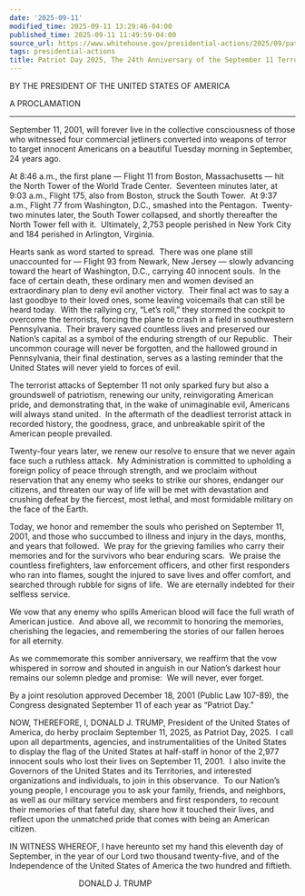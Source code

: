 ```yaml
---
date: '2025-09-11'
modified_time: 2025-09-11 13:29:46-04:00
published_time: 2025-09-11 11:49:59-04:00
source_url: https://www.whitehouse.gov/presidential-actions/2025/09/patriot-day-2025-the-24th-annivresary-of-the-september-11-terrorist-attacks/
tags: presidential-actions
title: Patriot Day 2025, The 24th Anniversary of the September 11 Terrorist Attacks
---
```

 
BY THE PRESIDENT OF THE UNITED STATES OF AMERICA

A PROCLAMATION

------------------------------------------------------------------------

September 11, 2001, will forever live in the collective consciousness of
those who witnessed four commercial jetliners converted into weapons of
terror to target innocent Americans on a beautiful Tuesday morning in
September, 24 years ago.

At 8:46 a.m., the first plane — Flight 11 from Boston, Massachusetts —
hit the North Tower of the World Trade Center.  Seventeen minutes later,
at 9:03 a.m., Flight 175, also from Boston, struck the South Tower.  At
9:37 a.m., Flight 77 from Washington, D.C., smashed into the Pentagon. 
Twenty-two minutes later, the South Tower collapsed, and shortly
thereafter the North Tower fell with it.  Ultimately, 2,753 people
perished in New York City and 184 perished in Arlington, Virginia.

Hearts sank as word started to spread.  There was one plane still
unaccounted for — Flight 93 from Newark, New Jersey — slowly advancing
toward the heart of Washington, D.C., carrying 40 innocent souls.  In
the face of certain death, these ordinary men and women devised an
extraordinary plan to deny evil another victory.  Their final act was to
say a last goodbye to their loved ones, some leaving voicemails that can
still be heard today.  With the rallying cry, “Let’s roll,” they stormed
the cockpit to overcome the terrorists, forcing the plane to crash in a
field in southwestern Pennsylvania.  Their bravery saved countless lives
and preserved our Nation’s capital as a symbol of the enduring strength
of our Republic.  Their uncommon courage will never be forgotten, and
the hallowed ground in Pennsylvania, their final destination, serves as
a lasting reminder that the United States will never yield to forces of
evil.

The terrorist attacks of September 11 not only sparked fury but also a
groundswell of patriotism, renewing our unity, reinvigorating American
pride, and demonstrating that, in the wake of unimaginable evil,
Americans will always stand united.  In the aftermath of the deadliest
terrorist attack in recorded history, the goodness, grace, and
unbreakable spirit of the American people prevailed. 

Twenty-four years later, we renew our resolve to ensure that we never
again face such a ruthless attack.  My Administration is committed to
upholding a foreign policy of peace through strength, and we proclaim
without reservation that any enemy who seeks to strike our shores,
endanger our citizens, and threaten our way of life will be met with
devastation and crushing defeat by the fiercest, most lethal, and most
formidable military on the face of the Earth.

Today, we honor and remember the souls who perished on September 11,
2001, and those who succumbed to illness and injury in the days, months,
and years that followed.  We pray for the grieving families who carry
their memories and for the survivors who bear enduring scars.  We praise
the countless firefighters, law enforcement officers, and other first
responders who ran into flames, sought the injured to save lives and
offer comfort, and searched through rubble for signs of life.  We are
eternally indebted for their selfless service.

We vow that any enemy who spills American blood will face the full wrath
of American justice.  And above all, we recommit to honoring the
memories, cherishing the legacies, and remembering the stories of our
fallen heroes for all eternity.

As we commemorate this somber anniversary, we reaffirm that the vow
whispered in sorrow and shouted in anguish in our Nation’s darkest hour
remains our solemn pledge and promise:  We will never, ever forget.

By a joint resolution approved December 18, 2001 (Public Law 107-89),
the Congress designated September 11 of each year as “Patriot Day.”

NOW, THEREFORE, I, DONALD J. TRUMP, President of the United States of
America, do herby proclaim September 11, 2025, as Patriot Day, 2025.  I
call upon all departments, agencies, and instrumentalities of the United
States to display the flag of the United States at half-staff in honor
of the 2,977 innocent souls who lost their lives on September 11, 2001. 
I also invite the Governors of the United States and its Territories,
and interested organizations and individuals, to join in this
observance.  To our Nation’s young people, I encourage you to ask your
family, friends, and neighbors, as well as our military service members
and first responders, to recount their memories of that fateful day,
share how it touched their lives, and reflect upon the unmatched pride
that comes with being an American citizen.

IN WITNESS WHEREOF, I have hereunto set my hand this eleventh day of
September, in the year of our Lord two thousand twenty-five, and of the
Independence of the United States of America the two hundred and
fiftieth.

                               DONALD J. TRUMP

